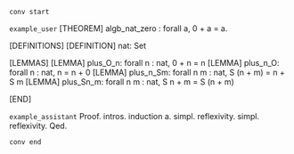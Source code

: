 `conv start`

`example_user`
[THEOREM] algb_nat_zero : forall a, 0 + a = a.

[DEFINITIONS]
[DEFINITION] nat: Set

[LEMMAS]
[LEMMA] plus_O_n: forall n : nat, 0 + n = n
[LEMMA] plus_n_O: forall n : nat, n = n + 0
[LEMMA] plus_n_Sm: forall n m : nat, S (n + m) = n + S m
[LEMMA] plus_Sn_m: forall n m : nat, S n + m = S (n + m)

[END]

`example_assistant`
Proof.
    intros.
    induction a.
    simpl.
    reflexivity.
    simpl.
    reflexivity.
Qed.

`conv end`